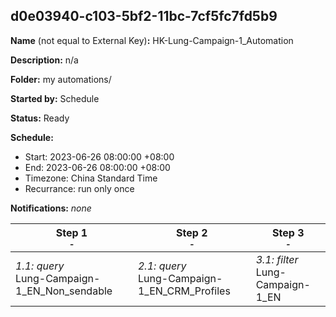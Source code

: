 ## d0e03940-c103-5bf2-11bc-7cf5fc7fd5b9

**Name** (not equal to External Key)**:** HK-Lung-Campaign-1_Automation

**Description:** n/a

**Folder:** my automations/

**Started by:** Schedule

**Status:** Ready

**Schedule:**

* Start: 2023-06-26 08:00:00 +08:00
* End: 2023-06-26 08:00:00 +08:00
* Timezone: China Standard Time
* Recurrance: run only once

**Notifications:** _none_


| Step 1<br>_<small>-</small>_ | Step 2<br>_<small>-</small>_ | Step 3<br>_<small>-</small>_ |
| --- | --- | --- |
| _1.1: query_<br>Lung-Campaign-1_EN_Non_sendable | _2.1: query_<br>Lung-Campaign-1_EN_CRM_Profiles | _3.1: filter_<br>Lung-Campaign-1_EN |
